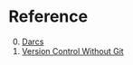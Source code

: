 # Reference

0. [Darcs](http://darcs.net/)
0. [Version Control Without Git](https://itoshkov.github.io/git-tutorial)

